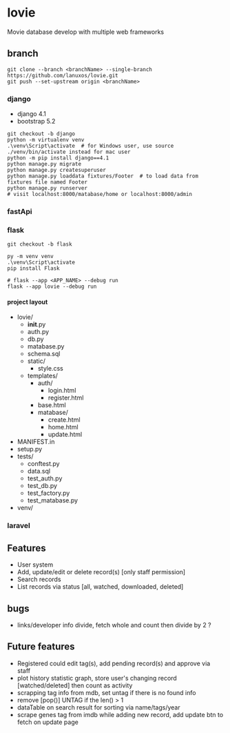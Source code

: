 # lovie
Movie database develop with multiple web frameworks

## branch
```
git clone --branch <branchName> --single-branch https://github.com/lanuxos/lovie.git
git push --set-upstream origin <branchName>
```
### django
- django 4.1
- bootstrap 5.2
```
git checkout -b django
python -m virtualenv venv
.\venv\Script\activate  # for Windows user, use source ./venv/bin/activate instead for mac user
python -m pip install django==4.1
python manage.py migrate
python manage.py createsuperuser
python manage.py loaddata fixtures/Footer  # to load data from fixtures file named Footer
python manage.py runserver
# visit localhost:8000/matabase/home or localhost:8000/admin
```
### fastApi
### flask
```
git checkout -b flask

py -m venv venv
.\venv\Script\activate
pip install Flask

# flask --app <APP_NAME> --debug run
flask --app lovie --debug run

```
#### project layout
- lovie/
    - __init__.py
    - auth.py
    - db.py
    - matabase.py
    - schema.sql
    - static/
        - style.css
    - templates/
        - auth/
            - login.html
            - register.html
        - base.html
        - matabase/
            - create.html
            - home.html
            - update.html
- MANIFEST.in
- setup.py
- tests/
    - conftest.py
    - data.sql
    - test_auth.py
    - test_db.py
    - test_factory.py
    - test_matabase.py
- venv/

### laravel

## Features
- User system
- Add, update/edit or delete record(s) [only staff permission]
- Search records
- List records via status [all, watched, downloaded, deleted]

## bugs
- links/developer info divide, fetch whole and count then divide by 2 ?

## Future features
- Registered could edit tag(s), add pending record(s) and approve via staff
- plot history statistic graph, store user's changing record [watched/deleted] then count as activity
- scrapping tag info from mdb, set untag if there is no found info
- remove [pop()] UNTAG if the len() > 1
- dataTable on search result for sorting via name/tags/year
- scrape genes tag from imdb while adding new record, add update btn to fetch on update page